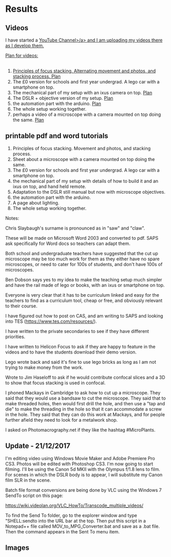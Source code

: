 

# Results

## Videos

I have started a <a href="https://www.youtube.com/channel/UC3X3V0cyiyJImTYC1UORjWQ?view_as=subscriber">YouTube Channel>/a> and I am uploading my videos there as I develop them. 

Plan for videos:<br><br>

1.	Principles of focus stacking. Alternating movement and photos, and stacking process. <a href="FocusStacking.md">Plan</a><br>
2.  The £0 version for schools and first year undergrad. A lego car with a smartphone on top. 
3.	The mechanical part of my setup with an ixus camera on top. <a href="Mechanics.md">Plan</a><br>
4.	The DSLR + objective version of my setup. <a href="DSLRAndObjective.md">Plan</a><br>
5.	the automation part with the arduino. <a href="Automation.md">Plan</a><br>
6. The whole setup working together. 
7.	perhaps a video of a microscope with a camera mounted on top doing the same. <a href="MicroscopeMountedCamera.md">Plan</a> <br>




## printable pdf and word tutorials 


1.	Principles of focus stacking. Movement and photos, and stacking process. <br>
2.	Sheet about a microscope with a camera mounted on top doing the same. <br>
3.  The £0 version for schools and first year undergrad. A lego car with a smartphone on top. 
4.	the mechanical part of my setup with details of how to build it and an ixus on top, and hand held remote. <br>
5.	Adaptation to the DSLR still manual but now with microscope objectives.<br> 
6.	the automation part with the arduino.<br>
7.	A page about lighting. <br>
8. The whole setup working together. 


Notes:

Chris Slaybaugh's surname is pronounced as in "saw" and "claw".<br>

These will be made on Microsoft Word 2003 and converted to pdf. 
SAPS ask specifically for Word docs so teachers can adapt them. 

Both school and undergraduate teachers have suggested that the cut up microscope may be too much work for them as they either have no spare microscopes, or need to cater for 100s of students, and don't have 100s of microscopes. 

Ben Dobson says yes to my idea to make the teaching setup much simpler and have the rail made of lego or books, with an ixus or smartphone on top. 

Everyone is very clear that it has to be curriculum linked and easy for the teachers to find as a curriculum tool, cheap or free, and obviously relevant to their course. 

I have figured out how to post on CAS, and am writing to SAPS and looking into TES (https://www.tes.com/resources/).


I have written to the private secondaries to see if they have different priorities. 

I have written to Helicon Focus to ask if they are happy to feature in the videos and to have the students download their demo version. 

Lego wrote back and said it's fine to use lego bricks as long as I am not trying to make money from the work. 

Wrote to Jim Haseloff to ask if he would contribute confocal slices and a 3D to show that focus stacking is used in confocal. 

I phoned Mackays in Cambridge to ask how to cut up a microscope. They said that they would use a bandsaw to cut the microscope. They said that to make threaded holes, then would first drill the hole, and then use a "tap and die" to make the threading in the hole so that it can accommodate a screw in the hole. They said that they can do this work at Mackays, and for people further afield they need to look for a metalwork shop.

I asked on Photomacrography.net if they like the hashtag #MicroPlants.

## Update - 21/12/2017

I'm editing video using Windows Movie Maker and Adobe Premiere Pro CS3. Photos will be edited with Photoshop CS3. I'm now going to start filming. I'll be using the Canon 5d MKII with the Olympus f/1.8 lens to film. For scenes in which the DSLR body is to appear, I will substitute my Canon film SLR in the scene. 

Batch file format conversions are being done by VLC using the Windows 7 SendTo script on this page:

https://wiki.videolan.org/VLC_HowTo/Transcode_multiple_videos/

To find the Send To folder, go to the explorer window and type "SHELL:sendto into the URL bar at the top. Then put this script in a Notepad++ file called MOV_to_MPG_Converter.bat and save as a .bat file. Then the command appears in the Sent To menu item. 




## Images
